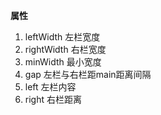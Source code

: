 **属性**

1. leftWidth  左栏宽度
2. rightWidth  右栏宽度
3. minWidth  最小宽度
4. gap  左栏与右栏距main距离间隔
5. left  左栏内容
6. right  右栏距离
        